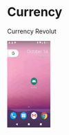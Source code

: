 # Currency
Currency Revolut


<img src="https://github.com/mikelis135/Currency/blob/master/currency.gif" alt="Currency" style="width:100px;height:200px;">
